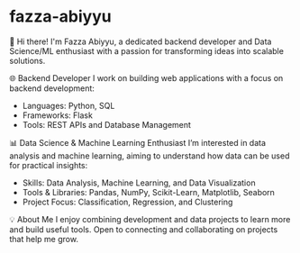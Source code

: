 # fazza-abiyyu
👋 Hi there! I'm Fazza Abiyyu, a dedicated backend developer and Data Science/ML enthusiast with a passion for transforming ideas into scalable solutions.

🌐 Backend Developer
I work on building web applications with a focus on backend development:

- Languages: Python, SQL
- Frameworks: Flask
- Tools: REST APIs and Database Management

📊 Data Science & Machine Learning Enthusiast
I’m interested in data analysis and machine learning, aiming to understand how data can be used for practical insights:

- Skills: Data Analysis, Machine Learning, and Data Visualization
- Tools & Libraries: Pandas, NumPy, Scikit-Learn, Matplotlib, Seaborn
- Project Focus: Classification, Regression, and Clustering

💡 About Me
I enjoy combining development and data projects to learn more and build useful tools. Open to connecting and collaborating on projects that help me grow.
